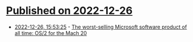 # [Published on 2022-12-26](index.md)

* [2022-12-26, 15:53:25](https://news.ycombinator.com/item?id=34138630) - [The worst-selling Microsoft software product of all time: OS/2 for the Mach 20](https://devblogs.microsoft.com/oldnewthing/20221226-00/?p=107615)
